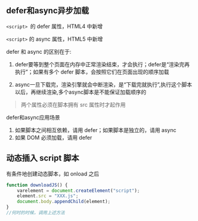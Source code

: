 ## defer和async异步加载

`<script> `的 defer 属性，HTML4 中新增

`<script>` 的 async 属性，HTML5 中新增


defer 和 async 的区别在于: 

1. defer要等到整个页面在内存中正常渲染结束，才会执行；defer是“渲染完再执行”；如果有多个 defer 脚本，会按照它们在页面出现的顺序加载

2. async一旦下载完，渲染引擎就会中断渲染，是“下载完就执行”,执行这个脚本以后，再继续渲染,多个async脚本是不能保证加载顺序的

> 两个属性必须在脚本拥有 src 属性时才起作用

defer和async应用场景
1. 如果脚本之间相互依赖，请用 defer；如果脚本是独立的，请用 async
2. 如果 DOM 必须加载，请用 defer


## 动态插入 script 脚本
有条件地创建动态脚本，如 onload 之后
```js
function downloadJS() { 
    varelement = document.createElement("script"); 
    element.src = "XXX.js"; 
    document.body.appendChild(element); 
}
//何时的时候，调用上述方法 
```

